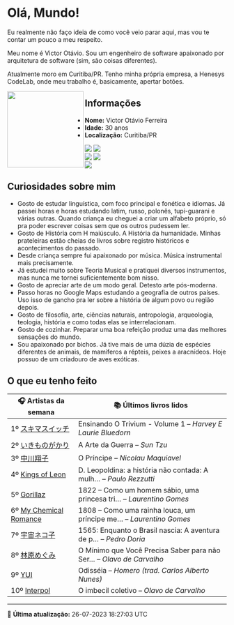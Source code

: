 # Olá, Mundo!

Eu realmente não faço ideia de como você veio parar aqui, mas vou te contar um pouco a meu respeito.

Meu nome é Victor Otávio. Sou um engenheiro de software apaixonado por arquitetura de software (sim, são coisas diferentes).

Atualmente moro em Curitiba/PR. Tenho minha própria empresa, a Henesys CodeLab, onde meu trabalho é, basicamente, apertar botões.

<img align="left" src="https://github.com/vctrtvfrrr/vctrtvfrrr/raw/master/octocat.png" alt="" width="175" />

## Informações

- **Nome:** Victor Otávio Ferreira
- **Idade:** 30 anos
- **Localização:** Curitiba/PR

[![](https://img.shields.io/badge/LinkedIn-victorotavio-blue)](https://www.linkedin.com/in/victorotavio/) [![](https://img.shields.io/badge/Twitter-@vctrtvfrrr-blue)](https://twitter.com/vctrtvfrrr)  
[![](https://img.shields.io/badge/GitHub-vctrtvfrrr-24292e)](https://github.com/vctrtvfrrr) [![](https://img.shields.io/badge/GitLab-vctrtvfrrr-ec5d16)](https://gitlab.com/vctrtvfrrr)  
[![](https://img.shields.io/badge/Email-victor@otavioferreira.com.br-red)](mailto:victor@otavioferreira.com.br)  

## Curiosidades sobre mim

-   Gosto de estudar linguística, com foco principal e fonética e idiomas. Já passei horas e horas estudando latim, russo, polonês, tupi-guarani e várias outras. Quando criança eu cheguei a criar um alfabeto próprio, só pra poder escrever coisas sem que os outros pudessem ler.
-   Gosto de História com H maiúsculo. A História da humanidade. Minhas prateleiras estão cheias de livros sobre registro históricos e acontecimentos do passado.
-   Desde criança sempre fui apaixonado por música. Música instrumental mais precisamente.
-   Já estudei muito sobre Teoria Musical e pratiquei diversos instrumentos, mas nunca me tornei suficientemente bom nisso.
-   Gosto de apreciar arte de um modo geral. Detesto arte pós-moderna.
-   Passo horas no Google Maps estudando a geografia de outros países. Uso isso de gancho pra ler sobre a história de algum povo ou região depois.
-   Gosto de filosofia, arte, ciências naturais, antropologia, arqueologia, teologia, história e como todas elas se interrelacionam.
-   Gosto de cozinhar. Preparar uma boa refeição produz uma das melhores sensações do mundo.
-   Sou apaixonado por bichos. Já tive mais de uma dúzia de espécies diferentes de animais, de mamiferos a répteis, peixes a aracnídeos. Hoje possuo de um criadouro de aves exóticas.


## O que eu tenho feito

|                                             🎧 Artistas da semana                                              |                      📚 Últimos livros lidos                      |
|----------------------------------------------------------------------------------------------------------------|-------------------------------------------------------------------|
| 1º [スキマスイッチ](https://www.last.fm/music/%E3%82%B9%E3%82%AD%E3%83%9E%E3%82%B9%E3%82%A4%E3%83%83%E3%83%81) | Ensinando O Trivium - Volume 1	–	_Harvey E Laurie Bluedorn_         |
| 2º [いきものがかり](https://www.last.fm/music/%E3%81%84%E3%81%8D%E3%82%82%E3%81%AE%E3%81%8C%E3%81%8B%E3%82%8A) | A Arte da Guerra	–	_Sun Tzu_                                        |
| 3º [中川翔子](https://www.last.fm/music/%E4%B8%AD%E5%B7%9D%E7%BF%94%E5%AD%90)                                  | O Príncipe	–	_Nicolau Maquiavel_                                    |
| 4º [Kings of Leon](https://www.last.fm/music/Kings+of+Leon)                                                    | D. Leopoldina: a história não contada: A mulh…	–	_Paulo Rezzutti_   |
| 5º [Gorillaz](https://www.last.fm/music/Gorillaz)                                                              | 1822 – Como um homem sábio, uma princesa tri…	–	_Laurentino Gomes_  |
| 6º [My Chemical Romance](https://www.last.fm/music/My+Chemical+Romance)                                        | 1808 – Como uma rainha louca, um príncipe me…	–	_Laurentino Gomes_  |
| 7º [宇宙ネコ子](https://www.last.fm/music/%E5%AE%87%E5%AE%99%E3%83%8D%E3%82%B3%E5%AD%90)                       | 1565: Enquanto o Brasil nascia: A aventura de p…	–	_Pedro Doria_    |
| 8º [林原めぐみ](https://www.last.fm/music/%E6%9E%97%E5%8E%9F%E3%82%81%E3%81%90%E3%81%BF)                       | O Mínimo que Você Precisa Saber para não Ser…	–	_Olavo de Carvalho_ |
| 9º [YUI](https://www.last.fm/music/YUI)                                                                        | Odisséia	–	_Homero (trad. Carlos Alberto Nunes)_                    |
| 10º [Interpol](https://www.last.fm/music/Interpol)                                                             | O imbecil coletivo	–	_Olavo de Carvalho_                            |


---

🚀 **Última atualização:** 26-07-2023 18:27:03 UTC